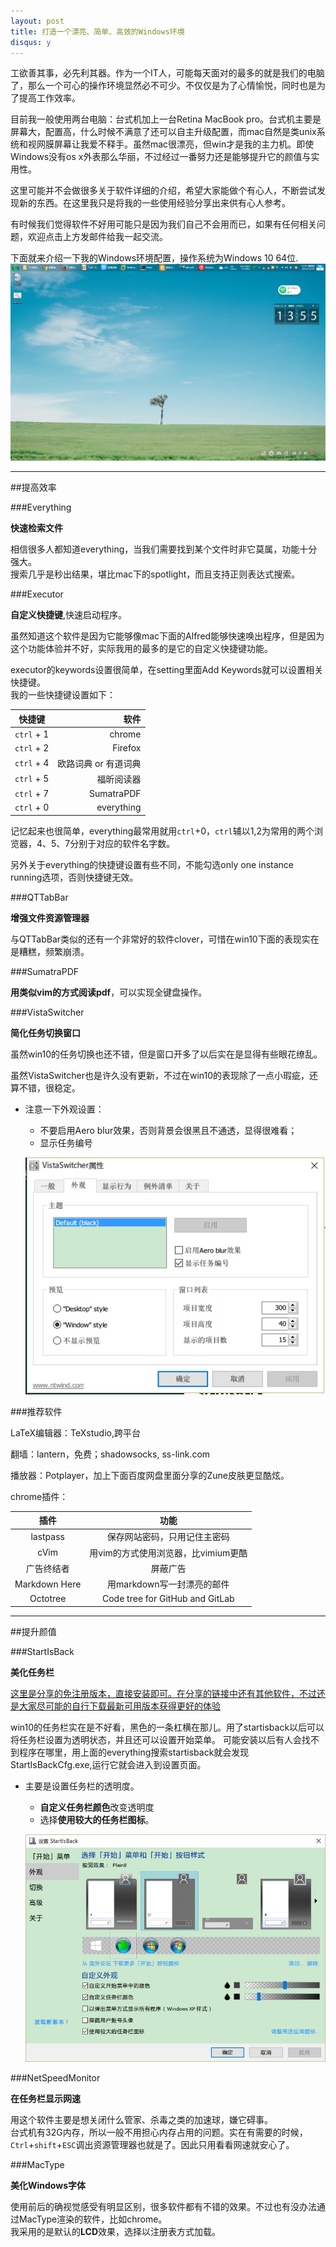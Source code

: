 ```yaml
---
layout: post
title: 打造一个漂亮、简单、高效的Windows环境
disqus: y
---
```


工欲善其事，必先利其器。作为一个IT人，可能每天面对的最多的就是我们的电脑了，那么一个可心的操作环境显然必不可少。不仅仅是为了心情愉悦，同时也是为了提高工作效率。

目前我一般使用两台电脑：台式机加上一台Retina MacBook pro。台式机主要是屏幕大，配置高，什么时候不满意了还可以自主升级配置，而mac自然是类unix系统和视网膜屏幕让我爱不释手。虽然mac很漂亮，但win才是我的主力机。即使Windows没有os x外表那么华丽，不过经过一番努力还是能够提升它的颜值与实用性。

这里可能并不会做很多关于软件详细的介绍，希望大家能做个有心人，不断尝试发现新的东西。在这里我只是将我的一些使用经验分享出来供有心人参考。  

有时候我们觉得软件不好用可能只是因为我们自己不会用而已，如果有任何相关问题，欢迎点击上方发邮件给我一起交流。

下面就来介绍一下我的Windows环境配置，操作系统为Windows 10 64位.  
![win屏幕截图](/images/blog/2016/01-20/win-screen.png)

---
##提高效率

###Everything

**快速检索文件**

相信很多人都知道everything，当我们需要找到某个文件时非它莫属，功能十分强大。  
搜索几乎是秒出结果，堪比mac下的spotlight，而且支持正则表达式搜索。

###Executor

**自定义快捷键**,快速启动程序。

虽然知道这个软件是因为它能够像mac下面的Alfred能够快速唤出程序，但是因为这个功能体验并不好，实际我用的最多的是它的自定义快捷键功能。

executor的keywords设置很简单，在setting里面Add Keywords就可以设置相关快捷键。  
我的一些快捷键设置如下：

| 快捷键 | 软件 |
|--------|--------:|
|  <code>ctrl</code> + 1      | chrome       |
|  <code>ctrl</code> + 2      | Firefox       |
|  <code>ctrl</code> + 4      | 欧路词典 or 有道词典   |
|  <code>ctrl</code> + 5      | 福昕阅读器       |
|  <code>ctrl</code> + 7      | SumatraPDF       |
|  <code>ctrl</code> + 0      | everything       |

记忆起来也很简单，everything最常用就用<code>ctrl</code>+0，<code>ctrl</code>辅以1,2为常用的两个浏览器，4、5、7分别于对应的软件名字数。

另外关于everything的快捷键设置有些不同，不能勾选only one instance running选项，否则快捷键无效。

###QTTabBar

**增强文件资源管理器**

与QTTabBar类似的还有一个非常好的软件clover，可惜在win10下面的表现实在是糟糕，频繁崩溃。

###SumatraPDF

**用类似vim的方式阅读pdf**，可以实现全键盘操作。

###VistaSwitcher

**简化任务切换窗口**

虽然win10的任务切换也还不错，但是窗口开多了以后实在是显得有些眼花缭乱。

虽然VistaSwitcher也是许久没有更新，不过在win10的表现除了一点小瑕疵，还算不错，很稳定。

- 注意一下外观设置：
	- 不要启用Aero blur效果，否则背景会很黑且不通透，显得很难看；
	- 显示任务编号

	![vistaswitcher](/images/blog/2016/01-20/vistaswitcher.png)

###推荐软件

LaTeX编辑器：TeXstudio,跨平台

翻墙：lantern，免费；shadowsocks, ss-link.com

播放器：Potplayer，加上下面百度网盘里面分享的Zune皮肤更显酷炫。

chrome插件：

|插件|功能|
|:--------:|:--------:|
|lastpass|保存网站密码，只用记住主密码|
|cVim|用vim的方式使用浏览器，比vimium更酷|
|广告终结者|屏蔽广告|
|Markdown Here|用markdown写一封漂亮的邮件|
|Octotree|Code tree for GitHub and GitLab|

---
##提升颜值

###StartIsBack

**美化任务栏**

[这里是分享的免注册版本，直接安装即可。在分享的链接中还有其他软件，不过还是大家尽可能的自行下载最新可用版本获得更好的体验](http://pan.baidu.com/share/home?uk=1731296444&view=share#category/type=0)

win10的任务栏实在是不好看，黑色的一条杠横在那儿。用了startisback以后可以将任务栏设置为透明状态，并且还可以设置开始菜单。
可能安装以后有人会找不到程序在哪里，用上面的everything搜索startisback就会发现StartIsBackCfg.exe,运行它就会进入到设置页面。

- 主要是设置任务栏的透明度。
	- **自定义任务栏颜色**改变透明度
	- 选择**使用较大的任务栏图标**。
  
	![startisback](/images/blog/2016/01-20/startisback.png)

###NetSpeedMonitor

**在任务栏显示网速**

用这个软件主要是想关闭什么管家、杀毒之类的加速球，嫌它碍事。  
台式机有32G内存，所以一般不用担心内存占用的问题。实在有需要的时候，<code>Ctrl</code>+<code>shift</code>+<code>ESC</code>调出资源管理器也就是了。因此只用看看网速就安心了。

###MacType

**美化Windows字体**

使用前后的确视觉感受有明显区别，很多软件都有不错的效果。不过也有没办法通过MacType渲染的软件，比如chrome。  
我采用的是默认的**LCD**效果，选择以注册表方式加载。



